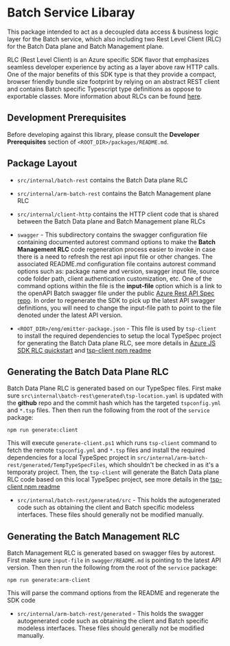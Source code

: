 # Batch Service Libaray

This package intended to act as a decoupled data access & business logic layer for the Batch service, which also including two Rest Level Client (RLC) for the Batch Data plane and Batch Management plane.

RLC (Rest Level Client) is an Azure specific SDK flavor that emphasizes seamless developer experience by acting as a layer above raw HTTP calls. One of the major benefits of this SDK type is that they provide a compact, browser friendly bundle size footprint by relying on an abstract REST client and contains Batch specific Typescript type definitions as oppose to exportable classes. More information about RLCs can be found [here](https://devblogs.microsoft.com/azure-sdk/azure-rest-libraries-for-javascript/).


## Development Prerequisites

Before developing against this library, please consult the __Developer Prerequisites__ section of `<ROOT_DIR>/packages/README.md`.


## Package Layout

- `src/internal/batch-rest` contains the Batch Data plane RLC

- `src/internal/arm-batch-rest` contains the Batch Management plane RLC

- `src/internal/client-http` contains the HTTP client code that is shared between the Batch Data plane and Batch Management plane RLCs

- `swagger` - This subdirectory contains the swagger configuration file containing documented autorest command options to make the __Batch Management RLC__ code regeneration process easier to invoke in case there is a need to refresh the rest api input file or other changes. The associated README.md configuration file contains autorest command options such as: package name and version, swagger input file, source code folder path, client authentication customization, etc. One of the command options within the file is the __input-file__ option which is a link to the openAPI Batch swagger file under the public [Azure Rest API Spec repo](https://github.com/Azure/azure-rest-api-specs). In order to regenerate the SDK to pick up the latest API swagger definitions, you will need to change the input-file path to point to the file denoted under the latest API version.

- `<ROOT_DIR>/eng/emitter-package.json` - This file is used by `tsp-client` to install the required dependencies to setup the local TypeSpec project for generating the Batch Data plane RLC, see more details in [Azure JS SDK RLC quickstart](https://github.com/Azure/azure-sdk-for-js/blob/main/documentation/RLC-quickstart.md) and [tsp-client npm readme](https://www.npmjs.com/package/@azure-tools/typespec-client-generator-cli)


## Generating the Batch Data Plane RLC

Batch Data Plane RLC is generated based on our TypeSpec files. First make sure `src\internal\batch-rest\generated\tsp-location.yaml` is updated with the __github__ repo and the commit hash which has the targeted `tspconfig.yml` and `*.tsp` files. Then then run the following from the root of the `service` package:


```shell
npm run generate:client
```

This will execute `generate-client.ps1` which runs `tsp-client` command to fetch the remote `tspconfig.yml` and `*.tsp` files and install the required dependencies for a local TypeSpec project in `src/internal/arm-batch-rest/generated/TempTypeSpecFiles`, which shouldn't be checked in as it's a temporaty project. Then, the `tsp-client` will generate the Batch Data plane RLC code based on this local TypeSpec project, see more details in the [tsp-client npm readme](https://www.npmjs.com/package/@azure-tools/typespec-client-generator-cli)

- `src/internal/batch-rest/generated/src` - This holds the autogenerated code such as obtaining the client and Batch specific modeless interfaces. These files should generally not be modified manually.

## Generating the Batch Management RLC

Batch Management RLC is generated based on swagger files by autorest. First make sure `input-file` in `swagger/README.md` is pointing to the latest API version. Then then run the following from the root of the `service` package:

```shell
npm run generate:arm-client
```

This will parse the command options from the README and regenerate the SDK code

- `src/internal/arm-batch-rest/generated` - This holds the swagger autogenerated code such as obtaining the client and Batch specific modeless interfaces. These files should generally not be modified manually.



